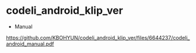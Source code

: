 # codeli_android_klip_ver


+ Manual



https://github.com/KBOHYUN/codeli_android_klip_ver/files/6644237/codeli_android_manual.pdf
